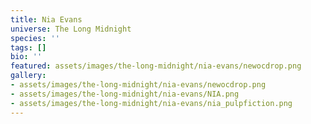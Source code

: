 ```yaml
---
title: Nia Evans
universe: The Long Midnight
species: ''
tags: []
bio: ''
featured: assets/images/the-long-midnight/nia-evans/newocdrop.png
gallery:
- assets/images/the-long-midnight/nia-evans/newocdrop.png
- assets/images/the-long-midnight/nia-evans/NIA.png
- assets/images/the-long-midnight/nia-evans/nia_pulpfiction.png
---
```

